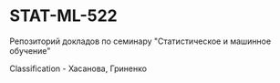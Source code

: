 # STAT-ML-522
Репозиторий докладов по семинару "Статистическое и машинное обучение"

Classification - Хасанова, Гриненко
